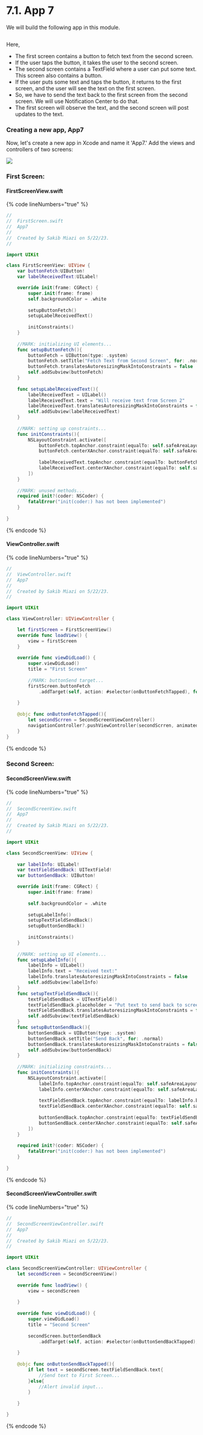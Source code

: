 # 7.1. App 7

We will build the following app in this module.

<figure><img src="../.gitbook/assets/7.1 (1).gif" alt=""><figcaption></figcaption></figure>

Here,

* The first screen contains a button to fetch text from the second screen.
* If the user taps the button, it takes the user to the second screen.
* The second screen contains a TextField where a user can put some text. This screen also contains a button.
* If the user puts some text and taps the button, it returns to the first screen, and the user will see the text on the first screen.
* So, we have to send the text back to the first screen from the second screen. We will use Notification Center to do that.
* The first screen will observe the text, and the second screen will post updates to the text.

### Creating a new app, App7

Now, let's create a new app in Xcode and name it 'App7.' Add the views and controllers of two screens:

![](<../.gitbook/assets/Screenshot 2023-05-22 at 5.02.27 PM (1).png>)

### First Screen:

#### FirstScreenView.swift

{% code lineNumbers="true" %}
```swift
//
//  FirstScreen.swift
//  App7
//
//  Created by Sakib Miazi on 5/22/23.
//

import UIKit

class FirstScreenView: UIView {
    var buttonFetch:UIButton!
    var labelReceivedText:UILabel!

    override init(frame: CGRect) {
        super.init(frame: frame)
        self.backgroundColor = .white
        
        setupButtonFetch()
        setupLabelReceivedText()
        
        initConstraints()
    }
    
    //MARK: initializing UI elements...
    func setupButtonFetch(){
        buttonFetch = UIButton(type: .system)
        buttonFetch.setTitle("Fetch Text from Second Screen", for: .normal)
        buttonFetch.translatesAutoresizingMaskIntoConstraints = false
        self.addSubview(buttonFetch)
    }
    
    func setupLabelReceivedText(){
        labelReceivedText = UILabel()
        labelReceivedText.text = "Will receive text from Screen 2"
        labelReceivedText.translatesAutoresizingMaskIntoConstraints = false
        self.addSubview(labelReceivedText)
    }
    
    //MARK: setting up constraints...
    func initConstraints(){
        NSLayoutConstraint.activate([
            buttonFetch.topAnchor.constraint(equalTo: self.safeAreaLayoutGuide.topAnchor, constant: 32),
            buttonFetch.centerXAnchor.constraint(equalTo: self.safeAreaLayoutGuide.centerXAnchor),
            
            labelReceivedText.topAnchor.constraint(equalTo: buttonFetch.bottomAnchor, constant: 32),
            labelReceivedText.centerXAnchor.constraint(equalTo: self.safeAreaLayoutGuide.centerXAnchor),
        ])
    }
    
    //MARK: unused methods...
    required init?(coder: NSCoder) {
        fatalError("init(coder:) has not been implemented")
    }
    
}

```
{% endcode %}

#### ViewController.swift

{% code lineNumbers="true" %}
```swift
//
//  ViewController.swift
//  App7
//
//  Created by Sakib Miazi on 5/22/23.
//

import UIKit

class ViewController: UIViewController {

    let firstScreen = FirstScreenView()
    override func loadView() {
        view = firstScreen
    }
    
    override func viewDidLoad() {
        super.viewDidLoad()
        title = "First Screen"
        
        //MARK: buttonSend target...
        firstScreen.buttonFetch
            .addTarget(self, action: #selector(onButtonFetchTapped), for: .touchUpInside)
        
    }
    
    @objc func onButtonFetchTapped(){
        let secondScrren = SecondScreenViewController()
        navigationController?.pushViewController(secondScrren, animated: true)
    }
}
```
{% endcode %}

### Second Screen:

#### SecondScreenView.swift

{% code lineNumbers="true" %}
```swift
//
//  SecondScreenView.swift
//  App7
//
//  Created by Sakib Miazi on 5/22/23.
//

import UIKit

class SecondScreenView: UIView {
    
    var labelInfo: UILabel!
    var textFieldSendBack: UITextField!
    var buttonSendBack: UIButton!

    override init(frame: CGRect) {
        super.init(frame: frame)
        
        self.backgroundColor = .white
        
        setupLabelInfo()
        setupTextFieldSendBack()
        setupButtonSendBack()
        
        initConstraints()
    }
    
    //MARK: setting up UI elements...
    func setupLabelInfo(){
        labelInfo = UILabel()
        labelInfo.text = "Received text:"
        labelInfo.translatesAutoresizingMaskIntoConstraints = false
        self.addSubview(labelInfo)
    }
    func setupTextFieldSendBack(){
        textFieldSendBack = UITextField()
        textFieldSendBack.placeholder = "Put text to send back to screen 1"
        textFieldSendBack.translatesAutoresizingMaskIntoConstraints = false
        self.addSubview(textFieldSendBack)
    }
    func setupButtonSendBack(){
        buttonSendBack = UIButton(type: .system)
        buttonSendBack.setTitle("Send Back", for: .normal)
        buttonSendBack.translatesAutoresizingMaskIntoConstraints = false
        self.addSubview(buttonSendBack)
    }
    
    //MARK: initializing constraints...
    func initConstraints(){
        NSLayoutConstraint.activate([
            labelInfo.topAnchor.constraint(equalTo: self.safeAreaLayoutGuide.topAnchor, constant: 32),
            labelInfo.centerXAnchor.constraint(equalTo: self.safeAreaLayoutGuide.centerXAnchor),
            
            textFieldSendBack.topAnchor.constraint(equalTo: labelInfo.bottomAnchor, constant: 16),
            textFieldSendBack.centerXAnchor.constraint(equalTo: self.safeAreaLayoutGuide.centerXAnchor),
            
            buttonSendBack.topAnchor.constraint(equalTo: textFieldSendBack.bottomAnchor, constant: 8),
            buttonSendBack.centerXAnchor.constraint(equalTo: self.safeAreaLayoutGuide.centerXAnchor),
        ])
    }
    
    required init?(coder: NSCoder) {
        fatalError("init(coder:) has not been implemented")
    }
    
}

```
{% endcode %}

#### SecondScreenViewController.swift

{% code lineNumbers="true" %}
```swift
//
//  SecondScreenViewController.swift
//  App7
//
//  Created by Sakib Miazi on 5/22/23.
//

import UIKit

class SecondScreenViewController: UIViewController {
    let secondScreen = SecondScreenView()
    
    override func loadView() {
        view = secondScreen
    
    }
    
    override func viewDidLoad() {
        super.viewDidLoad()
        title = "Second Screen"
        
        secondScreen.buttonSendBack
            .addTarget(self, action: #selector(onButtonSendBackTapped), for: .touchUpInside)
        
    }
    
    @objc func onButtonSendBackTapped(){
        if let text = secondScreen.textFieldSendBack.text{
            //Send text to First Screen...
        }else{
            //Alert invalid input...
        }
        
    }

}
```
{% endcode %}
